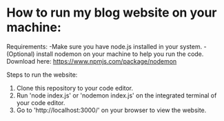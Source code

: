 # How to run my blog website on your machine:
Requirements: 
-Make sure you have node.js installed in your system. 
-(Optional) install nodemon on your machine to help you run the code. Download here: https://www.npmjs.com/package/nodemon

Steps to run the website:
1. Clone this repository to your code editor.
2. Run 'node index.js' or 'nodemon index.js' on the integrated terminal of your code editor.
3. Go to 'http://localhost:3000/' on your browser to view the website. 
